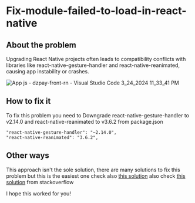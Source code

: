 # Fix-module-failed-to-load-in-react-native


## About the problem
Upgrading React Native projects often leads to compatibility conflicts with libraries like react-native-gesture-handler and react-native-reanimated, causing app instability or crashes.

![App js - dzpay-front-rn - Visual Studio Code 3_24_2024 11_33_41 PM](https://github.com/Mohamed-avr/Fix-module-failed-to-load-in-react-native/assets/58856307/a7ea39d1-3d78-4d4e-b7c3-0a6946625db1)

## How to fix it 
To fix this problem you need to Downgrade react-native-gesture-handler to v2.14.0 and react-native-reanimated to v3.6.2 from 
package.json 

``` (javascript)
"react-native-gesture-handler": "~2.14.0",
"react-native-reanimated": "3.6.2",
```

## Other ways 
This approach isn't the sole solution, there are many solutions to fix this problem but this is the easiest one
check also [this solution](https://stackoverflow.com/questions/64167281/a-module-failed-to-load-due-to-an-error-and-appregistry-registercomponent-wasn/78216409#78216409)  also check [this solution](https://stackoverflow.com/questions/77971299/react-native-a-module-failed-to-load-due-to-an-error-and-appregistry-registerc) from stackoverflow 

I hope this worked for you! 




